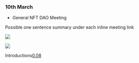 
### 10th March

* General NFT DAO Meeting

Possible one sentence summary under each inline meeting link

[![](http://img.youtube.com/vi/PuFTQ13-bT0/0.jpg)](http://www.youtube.com/watch?v=PuFTQ13-bT0 "NFT-DAO meeting 3/10/21")

[![](http://img.youtube.com/vi/PuFTQ13-bT0/8.jpg)](http://www.youtube.com/watch?v=PuFTQ13-bT0 "NFT-DAO meeting 3/10/21")

Introductions[0.08](https://youtu.be/PuFTQ13-bT0?t=8)
